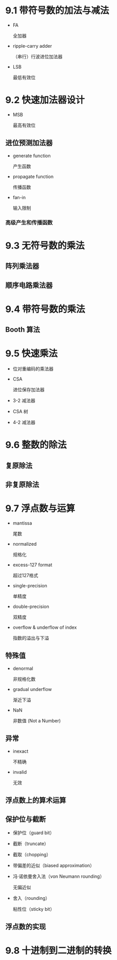 # 9.1 带符号数的加法与减法

- FA

  全加器

- ripple-carry adder

  （串行）行波进位加法器

- LSB

  最低有效位

# 9.2 快速加法器设计

- MSB

  最高有效位

## 进位预测加法器

- generate function

  产生函数

- propagate function

  传播函数

- fan-in

  输入限制

### 高级产生和传播函数

# 9.3 无符号数的乘法

## 阵列乘法器

## 顺序电路乘法器

# 9.4 带符号数的乘法

## Booth 算法

# 9.5 快速乘法

- 位对重编码的乘法器

- CSA

  进位保存加法器

- 3-2 减法器

- CSA 树

- 4-2 减法器

# 9.6 整数的除法

## 复原除法

## 非复原除法

# 9.7 浮点数与运算

- mantissa

  尾数

- normalized

  规格化

- excess-127 format

  超过127格式

- single-precision

  单精度

- double-precision

  双精度

- overflow & underflow of index

  指数的溢出与下溢

## 特殊值

- denormal

  非规格化数

- gradual underflow

  渐近下溢

- NaN

  非数值 (Not a Number)

## 异常

- inexact

  不精确

- invalid

  无效

## 浮点数上的算术运算

## 保护位与截断

- 保护位（guard bit）

- 截断（truncate）

- 截取（chopping）

- 带偏差的近似（biased approximation）

- 冯·诺依曼舍入法（von Neumann rounding）

  无偏近似

- 舍入（rounding）

  粘性位（sticky bit）

## 浮点数的实现

# 9.8 十进制到二进制的转换